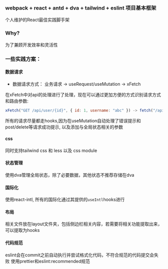 ### webpack + react + antd + dva + tailwind + eslint 项目基本框架

个人维护的React最佳实践脚手架

### Why?
为了兼顾开发效率和灵活性

### 一些实践方案：
#### 数据请求
- 数据请求方式：
业务请求 -> useRequest/useMutation -> xFetch

在xFetch中对api的处理进行了处理，现在可以通过更加方便的方式识别请求方式和路由参数:
```js
xFetch("GET /api/user/{id}", { id: 1, username: "abc" }) -> fetch("/api/user/1?username=abc")
```

所有的请求尽量都走hooks,因为在useMutation自动处理了错误提示和post/delete等请求成功提示, 以及添加与全局状态相关的参数

#### css
同时支持tailwind css 和 less 以及 css module

#### 状态管理
使用dva管理全局状态，除了必要数据，其他状态不推荐存储在dva

#### 国际化
使用react-intl, 所有的国际化通过其提供的`useIntl`hooks进行

#### 布局
相关文件放在layout文件夹，包括侧边栏相关内容，若需要将相关功能提取出来，可以提取为hooks

#### 代码规范
eslint会在commit之前自动执行并尝试格式化代码，不符合规范的代码提交会失败
使用prettier和eslint:recommended规范
